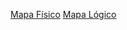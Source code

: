 [Mapa Físico](https://docs.google.com/document/d/1DInDZtaPWxsA6X9Y6mCc4omQWic_-DTNvZ8kzXrFjjw/edit?usp=drive_link)
[Mapa Lógico](https://drive.google.com/file/d/1SHZSdQ0qudm3cvQxjvX1Bfn_Nqz4MQgh/view?usp=drive_link)
